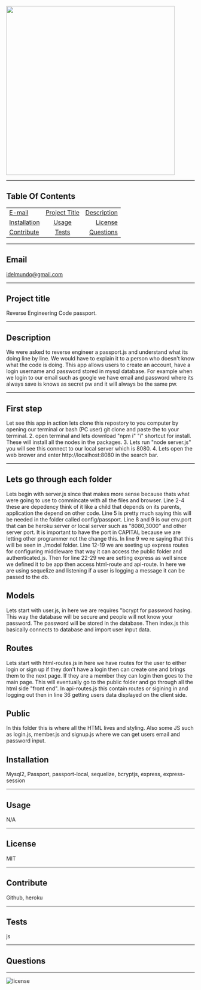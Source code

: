 
   
  <p>
  <img src="https://media.giphy.com/media/PkjuJb3knlRiuhx9RO/giphy.gif"width="450"/></p>
  <hr>
  
  ## Table Of Contents
  |   |       | |
| ------------- |:-------------:| -----:|
| [E-mail](#email)| [Project Title](#Project-title)| [Description](#description)|
| [Installation](#installation)| [Usage](#usage)| [License](#license)|
| [Contribute](#contribute)| [Tests](#tests)| [Questions](#questions)|
  <hr>

  ## Email 
  idelmundo@gmail.com
  <hr>
      
  ## Project title 
  Reverse Engineering Code passport. 
  <hr>

  ## Description 
  We were asked to reverse engineer a passport.js and understand what its doing line by line. We would have to explain it to a person who doesn't know what the code is doing. This app allows users to create an account, have a login username and password stored in mysql database. For example when we login to our email such as google we have email and password where its always save is knows as secret pw and it will always be the same pw.  
  <hr>

  ## First step 
  Let see this app in action lets clone this repostory to you computer by opening our terminal or bash (PC user) git clone and paste the to your terminal. 2. open terminal and lets download "npm i" "i" shortcut for install. These will install all the nodes in the packages. 3. Lets run "node server.js" you will see this connect to our local server which is 8080. 4. Lets open the web brower and enter http://localhost:8080 in the search bar. 
  <hr>
  
  ## Lets go through each folder 
  Lets begin with server.js since that makes more sense because thats what were going to use to commincate with all the files and browser. Line 2-4 these are depedency think of it like a child that depends on its parents, application the depend on other code. Line 5 is pretty much saying this will be needed in the folder called config/passport. Line 8 and 9 is our env.port that can be heroku server or local server such as "8080,3000" and other server port. It is important to have the port in CAPITAL because we are letting other programmer not the change this. In line 9 we re saying that this will be seen in ./model folder. Line 12-19 we are seeting up express routes for configuring middleware that way it can access the public folder and authenticated.js. Then for line 22-29 we are setting express as well since we defined it to be app then access html-route and api-route. In here we are using sequelize and listening if a user is logging a message it can be passed to the db. 

  ## Models
  Lets start with user.js, in here we are requires "bcrypt for password hasing. This way the database will be secure and people will not know your password. The password will be stored in the database. Then index.js this basically connects to database and import user input data. 

 ## Routes
 Lets start with html-routes.js in here we have routes for the user to either login or sign up if they don't have a login then can create one and brings them to the next page. If they are a member they can login then goes to the main page. This will eventually go to the public folder and go through all the html side "front end".
 In api-routes.js this contain routes or sigining in and logging out then in line 36 getting users data displayed on the client side. 

## Public
 In this folder this is where all the HTML lives and styling. Also some JS such as login.js, member.js and signup.js where we can get users email and password input. 
  ## Installation 
  Mysql2, Passport, passport-local, sequelize, bcryptjs, express, express-session
  <hr>

  ## Usage 
  N/A
  <hr>

  ## License 
  MIT
  <hr>

  ## Contribute
  Github, heroku
  <hr>

  ## Tests 
  js
  <hr>

  ## Questions 
  
  <hr>

  ![license](https://img.shields.io/badge/license-MIT-orange.svg)
        